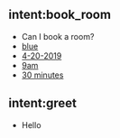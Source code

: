 ## intent:book_room
- Can I book a room?
- [blue](name_room)
- [4-20-2019](day)
- [9am](hour_start)
- [30 minutes](duration)

## intent:greet
- Hello
